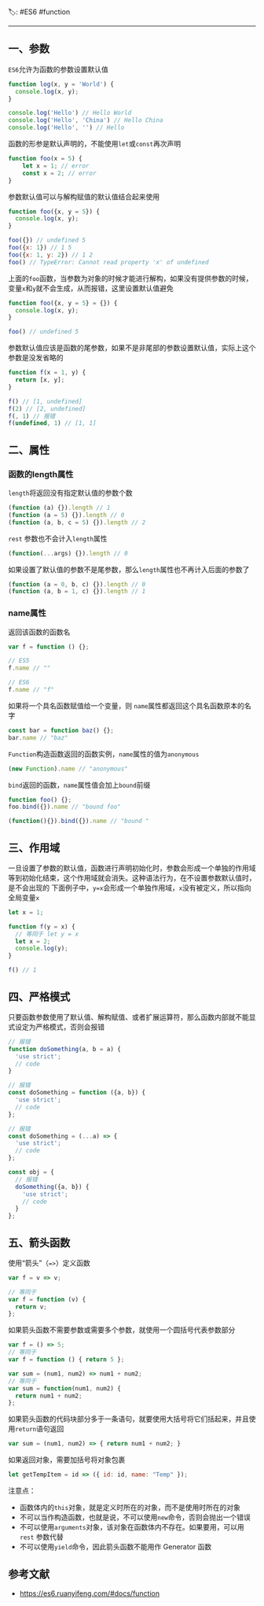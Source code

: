 🏷: #ES6 #function 
***
## 一、参数
`ES6`允许为函数的参数设置默认值
```javascript
function log(x, y = 'World') {
  console.log(x, y);
}

console.log('Hello') // Hello World
console.log('Hello', 'China') // Hello China
console.log('Hello', '') // Hello
```
函数的形参是默认声明的，不能使用`let`或`const`再次声明
```javascript
function foo(x = 5) {
    let x = 1; // error
    const x = 2; // error
}
```
参数默认值可以与解构赋值的默认值结合起来使用
```javascript
function foo({x, y = 5}) {
  console.log(x, y);
}

foo({}) // undefined 5
foo({x: 1}) // 1 5
foo({x: 1, y: 2}) // 1 2
foo() // TypeError: Cannot read property 'x' of undefined
```
上面的`foo`函数，当参数为对象的时候才能进行解构，如果没有提供参数的时候，变量`x`和`y`就不会生成，从而报错，这里设置默认值避免
```javascript
function foo({x, y = 5} = {}) {
  console.log(x, y);
}

foo() // undefined 5
```
参数默认值应该是函数的尾参数，如果不是非尾部的参数设置默认值，实际上这个参数是没发省略的
```javascript
function f(x = 1, y) {
  return [x, y];
}

f() // [1, undefined]
f(2) // [2, undefined]
f(, 1) // 报错
f(undefined, 1) // [1, 1]
```
## 二、属性
### 函数的length属性
`length`将返回没有指定默认值的参数个数
```javascript
(function (a) {}).length // 1
(function (a = 5) {}).length // 0
(function (a, b, c = 5) {}).length // 2
```
`rest` 参数也不会计入`length`属性
```javascript
(function(...args) {}).length // 0
```
如果设置了默认值的参数不是尾参数，那么`length`属性也不再计入后面的参数了
```javascript
(function (a = 0, b, c) {}).length // 0
(function (a, b = 1, c) {}).length // 1
```
### name属性
返回该函数的函数名
```javascript
var f = function () {};

// ES5
f.name // ""

// ES6
f.name // "f"
```
如果将一个具名函数赋值给一个变量，则 `name`属性都返回这个具名函数原本的名字
```javascript
const bar = function baz() {};
bar.name // "baz"
```
`Function`构造函数返回的函数实例，`name`属性的值为`anonymous`
```javascript
(new Function).name // "anonymous"
```
`bind`返回的函数，`name`属性值会加上`bound`前缀
```javascript
function foo() {};
foo.bind({}).name // "bound foo"

(function(){}).bind({}).name // "bound "
```
## 三、作用域
一旦设置了参数的默认值，函数进行声明初始化时，参数会形成一个单独的作用域
等到初始化结束，这个作用域就会消失。这种语法行为，在不设置参数默认值时，是不会出现的
下面例子中，`y=x`会形成一个单独作用域，`x`没有被定义，所以指向全局变量`x`
```javascript
let x = 1;

function f(y = x) { 
  // 等同于 let y = x  
  let x = 2; 
  console.log(y);
}

f() // 1
```
## 四、严格模式
只要函数参数使用了默认值、解构赋值、或者扩展运算符，那么函数内部就不能显式设定为严格模式，否则会报错
```javascript
// 报错
function doSomething(a, b = a) {
  'use strict';
  // code
}

// 报错
const doSomething = function ({a, b}) {
  'use strict';
  // code
};

// 报错
const doSomething = (...a) => {
  'use strict';
  // code
};

const obj = {
  // 报错
  doSomething({a, b}) {
    'use strict';
    // code
  }
};
```
## 五、箭头函数
使用“箭头”（`=>`）定义函数
```javascript
var f = v => v;

// 等同于
var f = function (v) {
  return v;
};
```
如果箭头函数不需要参数或需要多个参数，就使用一个圆括号代表参数部分
```javascript
var f = () => 5;
// 等同于
var f = function () { return 5 };

var sum = (num1, num2) => num1 + num2;
// 等同于
var sum = function(num1, num2) {
  return num1 + num2;
};
```
如果箭头函数的代码块部分多于一条语句，就要使用大括号将它们括起来，并且使用`return`语句返回
```javascript
var sum = (num1, num2) => { return num1 + num2; }
```
如果返回对象，需要加括号将对象包裹
```javascript
let getTempItem = id => ({ id: id, name: "Temp" });
```
注意点：
- 函数体内的`this`对象，就是定义时所在的对象，而不是使用时所在的对象
- 不可以当作构造函数，也就是说，不可以使用`new`命令，否则会抛出一个错误
- 不可以使用`arguments`对象，该对象在函数体内不存在。如果要用，可以用 `rest` 参数代替
- 不可以使用`yield`命令，因此箭头函数不能用作 Generator 函数
## 参考文献
- https://es6.ruanyifeng.com/#docs/function
